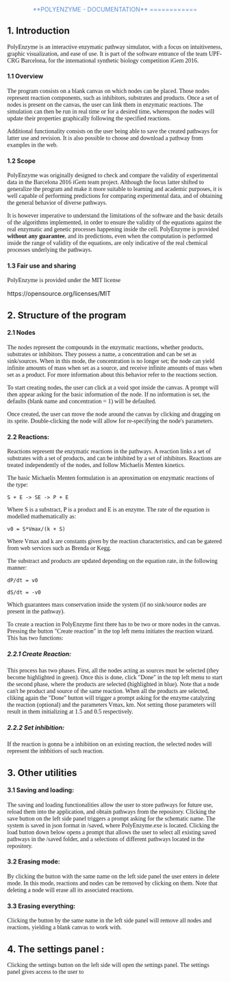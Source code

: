 <style>
	p {font-family: Lucida Console; }
</style>

<header style=" margin: 0 30px;color:#5B8DDA">
**POLYENZYME - DOCUMENTATION**
============
</header>
<main id = "main">
<h2>1. Introduction</h2>
<p>
PolyEnzyme is an interactive enzymatic pathway simulator, with a focus on intuitiveness, graphic visualization, and ease of use. It is part of the software entrance of the team UPF-CRG Barcelona, for the international synthetic biology competition iGem 2016.
</p>
<h4>1.1 Overview</h4>
<p>
The program consists on a blank canvas on which nodes can be placed. Those nodes represent reaction components, such as inhibitors, substrates and products. Once a set of nodes is present on the canvas, the user can link them in enzymatic reactions. The simulation can then be run in real time or for a desired time, whereupon the nodes will update their properties graphically following the specified reactions.

Additional functionality consists on the user being able to save the created pathways for latter use and revision. It is also possible to choose and download a pathway from examples in the web.


</p>
<h4>1.2 Scope</h4>
<p>
PolyEnzyme was originally designed to check and compare the validity of experimental data in the Barcelona 2016 iGem team project. Although the focus latter shifted to generalize the program and make it more suitable to learning and academic purposes, it is well capable of performing predictions for comparing experimental data, and of obtaining the general behavior of diverse pathways. 

It is however imperative to understand the limitations of the software and the basic details of the algorithms implemented, in order to ensure the validity of the equations against the real enzymatic and genetic processes happening inside the cell. PolyEnzyme is provided **without any guarantee**, and its predictions, even when the computation is performed inside the range of validity of the equations, are only indicative of the real chemical processes underlying the pathways.
</p>

<h4>1.3 Fair use and sharing</h4>
<p>
PolyEnzyme is provided under the MIT license</p><a>https://opensource.org/licenses/MIT</a>


<h2>2. Structure of the program</h2>

</p>
<h4>2.1 Nodes</h4>
<p>

The nodes represent the compounds in the enzymatic reactions, whether products, substrates or inhibitors. They possess a name, a concentration and can be set as sink/sources. When in this mode, the concentration is no longer set; the node can yield infinite amounts of mass when set as a source, and receive  infinite amounts of mass when set as a product. For more information about this behavior refer to the reactions section.

To start creating nodes, the user can click at a void spot inside the canvas. A prompt will then appear asking for the basic information of the node. If no information is set, the defaults (blank name and concentration = 1) will be defaulted.

Once created, the user can move the node around the canvas by clicking and dragging on its sprite. Double-clicking the node will allow for re-specifying the node's parameters.
</p>
<h4>2.2 Reactions:</h4>
<p>
Reactions represent the enzymatic reactions in the pathways. A reaction links a set of substrates with a set of products, and can be inhibited by a set of inhibitors. Reactions are treated independently of the nodes, and follow Michaelis Menten kinetics. 

The basic Michaelis Menten formulation is an aproximation on enzymatic reactions of the type:

    S + E -> SE -> P + E

Where S is a substract, P is a product and E is an enzyme. The rate of the equation is modelled mathematically as:

    v0 = S*Vmax/(k + S)

Where Vmax and k are constants given by the reaction characteristics, and can be gatered from web services such as Brenda or Kegg.

The substract and products are updated depending on the equation rate, in the following manner:

    dP/dt = v0

    dS/dt = -v0

Which guarantees mass conservation inside the system (if no sink/source nodes are present in the pathway).

To create a reaction in PolyEnzyme first there has to be two or more nodes in the canvas. Pressing the button "Create reaction" in the top left menu initiates the reaction wizard. This has two functions:
</p>
<h5>2.2.1 Create Reaction:</h5>
<p>
This process has two phases. First, all the nodes acting as sources must be selected (they become highlighted in green). Once this is done, click "Done" in the top left menu to start the second phase, where the products are selected (highlighted in blue). Note that a node can't be product and source of the same reaction. When all the products are selected, cliking again the "Done" button will trigger a prompt asking for the enzyme catalyzing the reaction (optional) and the parameters Vmax, km. Not setting those parameters will result in them initializing at 1.5 and 0.5 respectively.


</p>

<h5>2.2.2 Set inhibition:</h5>
<p>
If the reaction is gonna be a inhibition on an existing reaction, the selected nodes will represent the inhbitiors of such reaction.

</p>

<h2>3. Other utilities</h2><h4>3.1 Saving and loading:</h4>
<p>
The saving and loading functionalities allow the user to store pathways for future use, reload them into the application, and obtain pathways from the repository. Clicking the save button on the left side panel triggers a prompt asking for the schematic name. The system is saved in json format in /saved, where PolyEnzyme.exe is located. Clicking the load button down below opens a prompt that allows the user to select all existing saved pathways in the /saved folder, and a selections of different pathways located in the repository.
</p>
<h4>3.2 Erasing mode:</h4>
<p>
 By clicking the button with the same name on the left side panel the user enters in delete mode. In this mode, reactions and nodes can be removed by clicking on them. Note that deleting a node will erase all its associated reactions.
</p>
<h4>3.3 Erasing everything:</h4>
<p>
Clicking the button by the same name in the left side panel will remove all nodes and reactions, yielding a blank canvas to work with.
</p>
<h2>4. The settings panel :</h2>
<p>
Clicking the settings button on the left side will open the settings panel. The settings panel gives access to the user to
</p>
</main>






